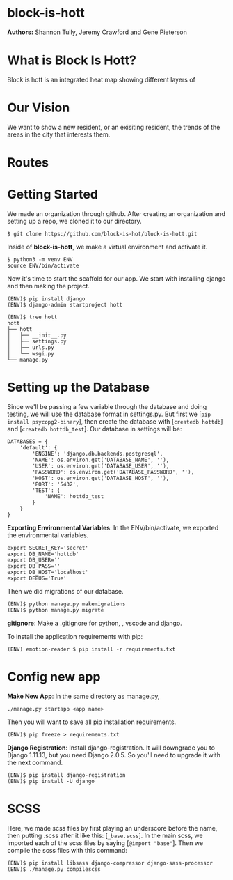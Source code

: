 # block-is-hott

**Authors:** Shannon Tully, Jeremy Crawford and Gene Pieterson

# What is Block Is Hott?

Block is hott is an integrated heat map showing different layers of 

# Our Vision

We want to show a new resident, or an exisiting resident, the trends of the areas in the city that interests them.

# Routes

# Getting Started

We made an organization through github. After creating an organization and setting up a repo, we cloned it to our directory.

```
$ git clone https://github.com/block-is-hot/block-is-hott.git
```

Inside of **block-is-hott**, we make a virtual environment and activate it.

```
$ python3 -m venv ENV
source ENV/bin/activate
```

Now it's time to start the scaffold for our app. We start with installing django and then making the project.

```
(ENV)$ pip install django
(ENV)$ django-admin startproject hott

(ENV)$ tree hott
hott
├── hott
│   ├── __init__.py
│   ├── settings.py
│   ├── urls.py
│   └── wsgi.py
└── manage.py
```

# Setting up the Database

Since we'll be passing a few variable through the database and doing testing, we will use the database format in settings.py. But first we [`pip install psycopg2-binary`], then create the database with [`createdb hottdb`] and [`createdb hottdb_test`]. Our database in settings will be:

```
DATABASES = {
    'default': {
        'ENGINE': 'django.db.backends.postgresql',
        'NAME': os.environ.get('DATABASE_NAME', ''),
        'USER': os.environ.get('DATABASE_USER', ''),
        'PASSWORD': os.environ.get('DATABASE_PASSWORD', ''),
        'HOST': os.environ.get('DATABASE_HOST', ''),
        'PORT': '5432',
        'TEST': {
            'NAME': hottdb_test
        }
    }
}
```

**Exporting Environmental Variables**: In the ENV/bin/activate, we exported the environmental variables.

```
export SECRET_KEY='secret'
export DB_NAME='hottdb'
export DB_USER=''
export DB_PASS=''
export DB_HOST='localhost'
export DEBUG='True'
```

Then we did migrations of our database.

```
(ENV)$ python manage.py makemigrations
(ENV)$ python manage.py migrate
```

**gitignore**: Make a .gitignore for python, <os>, vscode and django.

To install the application requirements with pip:

```
(ENV) emotion-reader $ pip install -r requirements.txt
```

# Config new app

**Make New App**: In the same directory as manage.py,

```
./manage.py startapp <app name>
```

Then you will want to save all pip installation requirements.

```
(ENV)$ pip freeze > requirements.txt
```

**Django Registration**: Install django-registration. It will downgrade you to Django 1.11.13, but you need Django 2.0.5. So you'll need to upgrade it with the next command.

```
(ENV)$ pip install django-registration
(ENV)$ pip install -U django
```

# SCSS

Here, we made scss files by first playing an underscore before the name, then putting .scss after it like this: [`_base.scss`]. In the main scss, we imported each of the scss files by saying [`@import "base"`]. Then we compile the scss files with this command:

```
(ENV)$ pip install libsass django-compressor django-sass-processor
(ENV)$ ./manage.py compilescss
```

